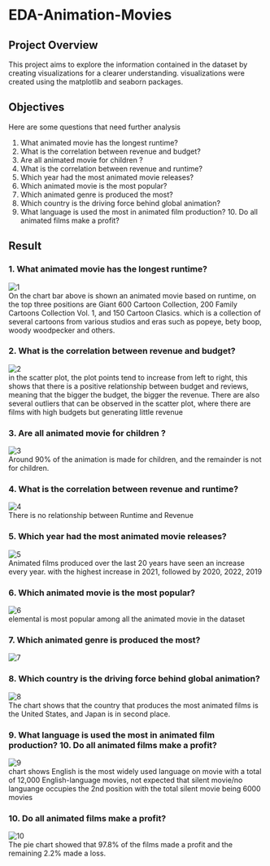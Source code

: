 # EDA-Animation-Movies

## Project Overview
This project aims to explore the information contained in the dataset by creating visualizations for a clearer understanding. visualizations were created using the matplotlib and seaborn packages.

## Objectives
Here are some questions that need further analysis
1. What animated movie has the longest runtime?
2. What is the correlation between revenue and budget?
3. Are all animated movie for children ?
4. What is the correlation between revenue and runtime?
5. Which year had the most animated movie releases?
6. Which animated movie is the most popular?
7. Which animated genre is produced the most?
8. Which country is the driving force behind global animation?
9. What language is used the most in animated film production? 10. Do all animated films make a profit?

## Result
### 1. What animated movie has the longest runtime?
![1](Result/1.png) <br>
On the chart bar above is shown an animated movie based on runtime, on the top three positions are Giant 600 Cartoon Collection, 200 Family Cartoons Collection Vol. 1, and 150 Cartoon Clasics. which is a collection of several cartoons from various studios and eras such as popeye, bety boop, woody woodpecker and others.

### 2. What is the correlation between revenue and budget?
![2](Result/2.png) <br>
in the scatter plot, the plot points tend to increase from left to right, this shows that there is a positive relationship between budget and reviews, meaning that the bigger the budget, the bigger the revenue. There are also several outliers that can be observed in the scatter plot, where there are films with high budgets but generating little revenue

### 3. Are all animated movie for children ?
![3](Result/3.png) <br>
Around 90% of the animation is made for children, and the remainder is not for children.

### 4. What is the correlation between revenue and runtime?
![4](Result/4.png) <br>
There is no relationship between Runtime and Revenue

### 5. Which year had the most animated movie releases?
![5](Result/5.png) <br>
Animated films produced over the last 20 years have seen an increase every year. with the highest increase in 2021, followed by 2020, 2022, 2019

### 6. Which animated movie is the most popular?
![6](Result/6.png) <br>
elemental is most popular among all the animated movie in the dataset

### 7. Which animated genre is produced the most?
![7](Result/7.png) <br>

### 8. Which country is the driving force behind global animation?
![8](Result/8.png) <br>
The chart shows that the country that produces the most animated films is the United States, and Japan is in second place.

### 9. What language is used the most in animated film production? 10. Do all animated films make a profit?
![9](Result/9.png) <br>
chart shows English is the most widely used language on movie with a total of 12,000 English-language movies, not expected that silent movie/no languange occupies the 2nd position with the total silent movie being 6000 movies

### 10. Do all animated films make a profit?
![10](Result/10.png) <br>
The pie chart showed that 97.8% of the films made a profit and the remaining 2.2% made a loss.


   


